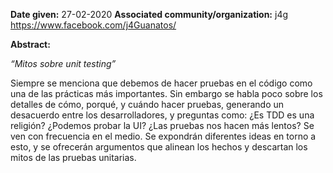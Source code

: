 **Date given:** 27-02-2020
**Associated community/organization:** j4g https://www.facebook.com/j4Guanatos/

**Abstract:**

*“Mitos sobre unit testing”*

Siempre se menciona que debemos de hacer pruebas en el código como una de las prácticas más importantes. 
Sin embargo se habla poco sobre los detalles de cómo, porqué, y cuándo hacer pruebas, generando un desacuerdo entre los desarrolladores, 
y preguntas como: ¿Es TDD es una religión? ¿Podemos probar la UI? ¿Las pruebas nos hacen más lentos? Se ven con frecuencia en el medio. 
Se expondrán diferentes ideas en torno a esto, y se ofrecerán argumentos que alinean los hechos y descartan los mitos de las pruebas unitarias.
